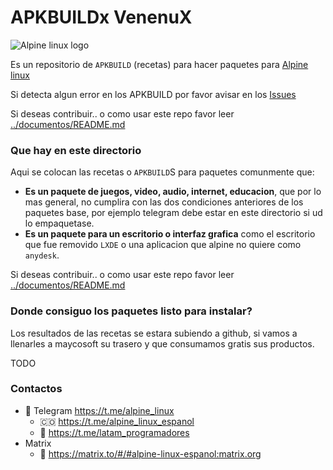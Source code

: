 # APKBUILDx VenenuX

![Alpine linux logo](https://alpinelinux.org/alpinelinux-logo.svg)

Es un repositorio de `APKBUILD` (recetas) para hacer paquetes para [Alpine linux](https://alpinelinux.org/)

Si detecta algun error en los APKBUILD por favor avisar en los [Issues](https://codeberg.org/alpine/alpine-apkbuilds/issues) 

Si deseas contribuir.. o como usar este repo favor leer [../documentos/README.md](../documentos/README.md)

### Que hay en este directorio

Aqui se colocan las recetas o `APKBUILD`S para paquetes comunmente que:

* **Es un paquete de juegos, video, audio, internet, educacion**, que por lo 
mas general, no cumplira con las dos condiciones anteriores de los paquetes base, 
por ejemplo telegram debe estar en este directorio si ud lo empaquetase.
* **Es un paquete para un escritorio o interfaz grafica** como el escritorio 
que fue removido `LXDE` o una aplicacion que alpine no quiere como `anydesk`.

Si deseas contribuir.. o como usar este repo favor leer [../documentos/README.md](../documentos/README.md)

### Donde consiguo los paquetes listo para instalar?

Los resultados de las recetas se estara subiendo a github, si vamos a llenarles 
a maycosoft su trasero y que consumamos gratis sus productos.

TODO

### Contactos

- 📱 Telegram https://t.me/alpine_linux
  - 🇨🇴 https://t.me/alpine_linux_espanol
  - 📡 https://t.me/latam_programadores
- Matrix
  - 👥 https://matrix.to/#/#alpine-linux-espanol:matrix.org
